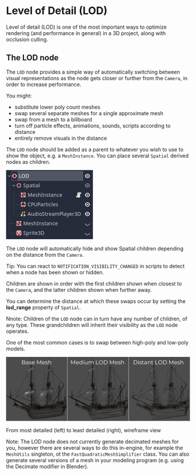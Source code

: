 
# Level of Detail (LOD)

Level of detail (LOD) is one of the most important ways to optimize rendering
(and performance in general) in a 3D project, along with occlusion culling.

## The LOD node

The `LOD` node provides a simple way of automatically switching between visual
representations as the node gets closer or further from the
`Camera`, in order to increase performance.

You might:

-  substitute lower poly count meshes
-  swap several separate meshes for a single approximate mesh
-  swap from a mesh to a billboard
-  turn off particle effects, animations, sounds, scripts according to distance
-  entirely remove visuals in the distance

The `LOD` node should be added as a parent to whatever you wish to use to show
the object, e.g. a `MeshInstance`. You can place
several `Spatial` derived nodes as children.

![](img/lod_node_scene.png)

The `LOD` node will automatically hide and show Spatial children depending on
the distance from the `Camera`.

Tip: You can react to `NOTIFICATION_VISIBILITY_CHANGED` in scripts to detect
when a node has been shown or hidden.

Children are shown in order with the first children shown when closest to the
`Camera`, and the latter children shown when further away.

You can determine the distance at which these swaps occur by setting the
**lod_range** property of `Spatial`.

Nnote: Children of the `LOD` node can in turn have any number of children, of
any type. These grandchildren will inherit their visibility as the `LOD`
node operates.

One of the most common cases is to swap between high-poly and low-poly models.

![](img/lod_wireframe.png)

From most detailed (left) to least detailed (right), wireframe view

Note: The LOD node does not currently generate decimated meshes for you,
however there are several ways to do this in-engine, for example the `MeshUtils` singleton,
ot the `FastQuadraticMeshSimplifier` class.
You can also generate several versions of a mesh in your
modeling program (e.g. using the Decimate modifier in Blender).


